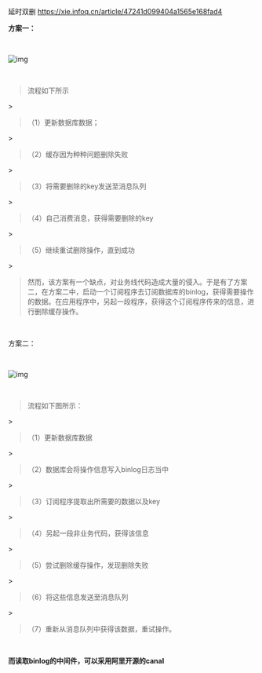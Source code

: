 延时双删  https://xie.infoq.cn/article/47241d099404a1565e168fad4

**方案一：**

﻿

![img](https://static001.geekbang.org/infoq/a5/a586ccc8923c5772e4bac63c846ceedb.png)

﻿

> 流程如下所示

\>

> （1）更新数据库数据；

\>

> （2）缓存因为种种问题删除失败

\>

> （3）将需要删除的key发送至消息队列

\>

> （4）自己消费消息，获得需要删除的key

\>

> （5）继续重试删除操作，直到成功

\>

> 然而，该方案有一个缺点，对业务线代码造成大量的侵入。于是有了方案二，在方案二中，启动一个订阅程序去订阅数据库的binlog，获得需要操作的数据。在应用程序中，另起一段程序，获得这个订阅程序传来的信息，进行删除缓存操作。

﻿

方案二：

﻿

![img](https://static001.geekbang.org/infoq/dc/dcf57a165d2aa543dfc8994d1537c18a.png)

﻿

> 流程如下图所示：

\>

> （1）更新数据库数据

\>

> （2）数据库会将操作信息写入binlog日志当中

\>

> （3）订阅程序提取出所需要的数据以及key

\>

> （4）另起一段非业务代码，获得该信息

\>

> （5）尝试删除缓存操作，发现删除失败

\>

> （6）将这些信息发送至消息队列

\>

> （7）重新从消息队列中获得该数据，重试操作。

﻿

**而读取binlog的中间件，可以采用阿里开源的canal**

﻿